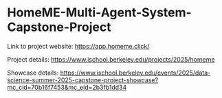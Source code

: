 # HomeME-Multi-Agent-System-Capstone-Project

Link to project website: https://app.homeme.click/

Project details: https://www.ischool.berkeley.edu/projects/2025/homeme

Showcase details: https://www.ischool.berkeley.edu/events/2025/data-science-summer-2025-capstone-project-showcase?mc_cid=70b16f7453&mc_eid=2b3fb1dd34
